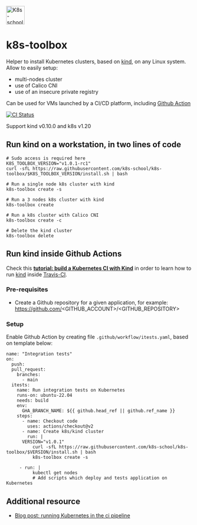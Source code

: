 [<img src="http://k8s-school.fr/images/logo.svg" alt="K8s-school Logo, expertise et formation Kubernetes" height="50" />](https://k8s-school.fr)

# k8s-toolbox

Helper to install Kubernetes clusters, based on [kind], on any Linux system. Allow to easily setup:
- multi-nodes cluster
- use of Calico CNI
- use of an insecure private registry

Can be used for VMs launched by a  CI/CD platform, including [Github Action](https://github.com/k8s-school/k8s-toolbox/actions?query=workflow%3A"CI")

[![CI Status](https://github.com/k8s-school/k8s-toolbox/workflows/CI/badge.svg?branch=master)](https://github.com/k8s-school/k8s-toolbox/actions?query=workflow%3A"CI")

Support kind v0.10.0 and k8s v1.20

## Run kind on a workstation, in two lines of code

```shell
# Sudo access is required here
K8S_TOOLBOX_VERSION="v1.0.1-rc1"
curl -sfL https://raw.githubusercontent.com/k8s-school/k8s-toolbox/$K8S_TOOLBOX_VERSION/install.sh | bash

# Run a single node k8s cluster with kind
k8s-toolbox create -s

# Run a 3 nodes k8s cluster with kind
k8s-toolbox create

# Run a k8s cluster with Calico CNI
k8s-toolbox create -c

# Delete the kind cluster
k8s-toolbox delete

```

## Run kind inside Github Actions


Check this **[tutorial: build a Kubernetes CI with Kind](https://k8s-school.fr/resources/en/blog/k8s-ci/)** in order to learn how to run [kind](https://github.com/kubernetes-sigs/kind) inside [Travis-CI](https://travis-ci.org/k8s-school/k8s-toolbox).

### Pre-requisites

* Create a Github repository for a given application, for example: https://github.com/<GITHUB_ACCOUNT>/<GITHUB_REPOSITORY>

### Setup

Enable Github Action by creating file `.github/workflow/itests.yaml`, based on template below:
```
name: "Integration tests"
on:
  push:
  pull_request:
    branches:
      - main
  itests:
    name: Run integration tests on Kubernetes
    runs-on: ubuntu-22.04
    needs: build
    env:
      GHA_BRANCH_NAME: ${{ github.head_ref || github.ref_name }}
    steps:
      - name: Checkout code
        uses: actions/checkout@v2
      - name: Create k8s/kind cluster
        run: |
	  VERSION="v1.0.1"
          curl -sfL https://raw.githubusercontent.com/k8s-school/k8s-toolbox/$VERSION/install.sh | bash
          k8s-toolbox create -s

     - run: |
          kubectl get nodes
          # Add scripts which deploy and tests application on Kubernetes

```


[kind]:https://github.com/kubernetes-sigs/kind


## Additional resource

* [Blog post: running Kubernetes in the ci pipeline](https://www.loodse.com/blog/2019-03-12-running-kubernetes-in-the-ci-pipeline-/)
